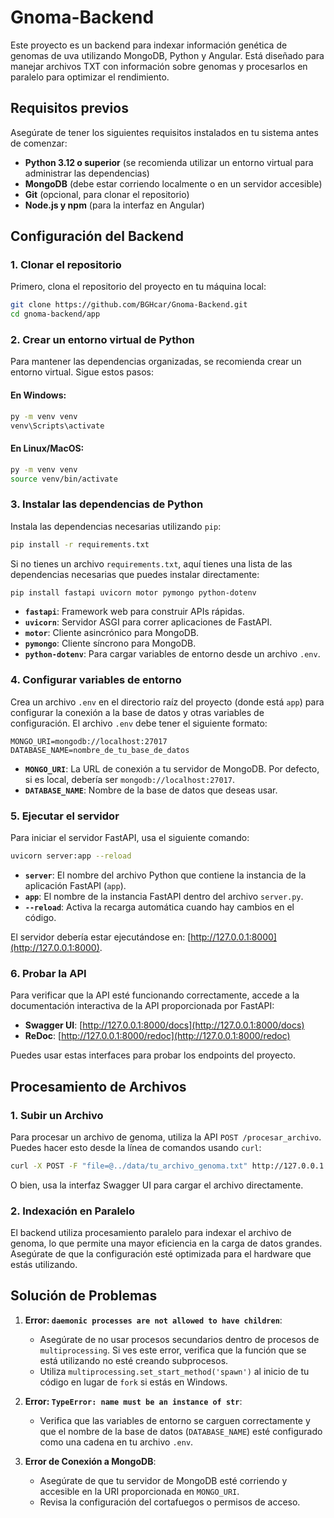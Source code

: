 # Gnoma-Backend

Este proyecto es un backend para indexar información genética de genomas de uva utilizando MongoDB, Python y Angular. Está diseñado para manejar archivos TXT con información sobre genomas y procesarlos en paralelo para optimizar el rendimiento.

## Requisitos previos

Asegúrate de tener los siguientes requisitos instalados en tu sistema antes de comenzar:

- **Python 3.12 o superior** (se recomienda utilizar un entorno virtual para administrar las dependencias)
- **MongoDB** (debe estar corriendo localmente o en un servidor accesible)
- **Git** (opcional, para clonar el repositorio)
- **Node.js y npm** (para la interfaz en Angular)

## Configuración del Backend

### 1. Clonar el repositorio

Primero, clona el repositorio del proyecto en tu máquina local:

```bash
git clone https://github.com/BGHcar/Gnoma-Backend.git
cd gnoma-backend/app
```

### 2. Crear un entorno virtual de Python

Para mantener las dependencias organizadas, se recomienda crear un entorno virtual. Sigue estos pasos:

#### En Windows:

```bash
py -m venv venv
venv\Scripts\activate
```

#### En Linux/MacOS:

```bash
py -m venv venv
source venv/bin/activate
```

### 3. Instalar las dependencias de Python

Instala las dependencias necesarias utilizando `pip`:

```bash
pip install -r requirements.txt
```

Si no tienes un archivo `requirements.txt`, aquí tienes una lista de las dependencias necesarias que puedes instalar directamente:

```bash
pip install fastapi uvicorn motor pymongo python-dotenv
```

- **`fastapi`**: Framework web para construir APIs rápidas.
- **`uvicorn`**: Servidor ASGI para correr aplicaciones de FastAPI.
- **`motor`**: Cliente asincrónico para MongoDB.
- **`pymongo`**: Cliente síncrono para MongoDB.
- **`python-dotenv`**: Para cargar variables de entorno desde un archivo `.env`.

### 4. Configurar variables de entorno

Crea un archivo `.env` en el directorio raíz del proyecto (donde está `app`) para configurar la conexión a la base de datos y otras variables de configuración. El archivo `.env` debe tener el siguiente formato:

```
MONGO_URI=mongodb://localhost:27017
DATABASE_NAME=nombre_de_tu_base_de_datos
```

- **`MONGO_URI`**: La URL de conexión a tu servidor de MongoDB. Por defecto, si es local, debería ser `mongodb://localhost:27017`.
- **`DATABASE_NAME`**: Nombre de la base de datos que deseas usar.

### 5. Ejecutar el servidor

Para iniciar el servidor FastAPI, usa el siguiente comando:

```bash
uvicorn server:app --reload
```

- **`server`**: El nombre del archivo Python que contiene la instancia de la aplicación FastAPI (`app`).
- **`app`**: El nombre de la instancia FastAPI dentro del archivo `server.py`.
- **`--reload`**: Activa la recarga automática cuando hay cambios en el código.

El servidor debería estar ejecutándose en: [http://127.0.0.1:8000](http://127.0.0.1:8000).

### 6. Probar la API

Para verificar que la API esté funcionando correctamente, accede a la documentación interactiva de la API proporcionada por FastAPI:

- **Swagger UI**: [http://127.0.0.1:8000/docs](http://127.0.0.1:8000/docs)
- **ReDoc**: [http://127.0.0.1:8000/redoc](http://127.0.0.1:8000/redoc)

Puedes usar estas interfaces para probar los endpoints del proyecto.


## Procesamiento de Archivos

### 1. Subir un Archivo

Para procesar un archivo de genoma, utiliza la API `POST /procesar_archivo`. Puedes hacer esto desde la línea de comandos usando `curl`:

```bash
curl -X POST -F "file=@../data/tu_archivo_genoma.txt" http://127.0.0.1:8000/process_file
```

O bien, usa la interfaz Swagger UI para cargar el archivo directamente.

### 2. Indexación en Paralelo

El backend utiliza procesamiento paralelo para indexar el archivo de genoma, lo que permite una mayor eficiencia en la carga de datos grandes. Asegúrate de que la configuración esté optimizada para el hardware que estás utilizando.

## Solución de Problemas

1. **Error: `daemonic processes are not allowed to have children`**:
   - Asegúrate de no usar procesos secundarios dentro de procesos de `multiprocessing`. Si ves este error, verifica que la función que se está utilizando no esté creando subprocesos.
   - Utiliza `multiprocessing.set_start_method('spawn')` al inicio de tu código en lugar de `fork` si estás en Windows.

2. **Error: `TypeError: name must be an instance of str`**:
   - Verifica que las variables de entorno se carguen correctamente y que el nombre de la base de datos (`DATABASE_NAME`) esté configurado como una cadena en tu archivo `.env`.

3. **Error de Conexión a MongoDB**:
   - Asegúrate de que tu servidor de MongoDB esté corriendo y accesible en la URI proporcionada en `MONGO_URI`.
   - Revisa la configuración del cortafuegos o permisos de acceso.
